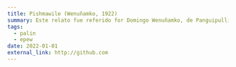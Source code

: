 ```yaml
---
title: Pishmawile (Wenuñamko, 1922)
summary: Este relato fue referido for Domingo Wenuñamko, de Panguipulli, al padre franciscano Sigifredo Fauenhausel, y fue editao y publicado por Félix de Augusta. Cuenta la historia de un gran *palife* que fue asesinado y regresa a cobrar venganza. Los personajes se representan como diversas aves de rapiña.  
tags:
  - palin
  - epew
date: 2022-01-01
external_link: http://github.com
---
```

